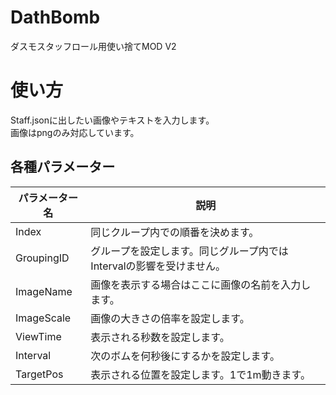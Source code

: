 # DathBomb
ダスモスタッフロール用使い捨てMOD V2
# 使い方  

Staff.jsonに出したい画像やテキストを入力します。  
画像はpngのみ対応しています。

## 各種パラメーター  
|パラメーター名|説明|
|---|---|
|Index|同じクループ内での順番を決めます。|
|GroupingID|グループを設定します。同じグループ内ではIntervalの影響を受けません。|
|ImageName|画像を表示する場合はここに画像の名前を入力します。|
|ImageScale|画像の大きさの倍率を設定します。|
|ViewTime|表示される秒数を設定します。|
|Interval|次のボムを何秒後にするかを設定します。|
|TargetPos|表示される位置を設定します。1で1m動きます。|
